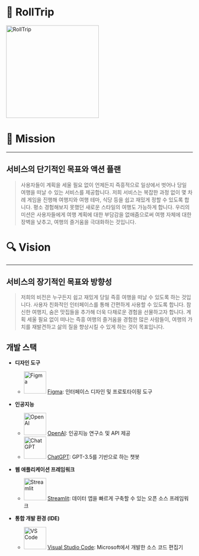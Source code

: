 # 🛫 **RollTrip**
<img width="250" alt="RollTrip" src="https://github.com/chaeyeoniklmw/RollTrip/assets/125945945/c22fca18-c6ab-4922-a5c9-80e062d2d72f">


# 🧭 Mission

---

## 서비스의 단기적인 목표와 액션 플랜 

> 사용자들이 계획을 세울 필요 없이 언제든지 즉흥적으로 일상에서 벗어나 당일 여행을 떠날 수 있는 서비스를 제공합니다. 저희 서비스는 복잡한 과정 없이 몇 차례 게임을 진행해 여행지와 여행 테마, 식당 등을 쉽고 재밌게 정할 수 있도록 합니다. 평소 경험해보지 못했던 새로운 스타일의 여행도 가능하게 합니다. 우리의 미션은 사용자들에게 여행 계획에 대한 부담감을 없애줌으로써 여행 자체에 대한 장벽을 낮추고, 여행의 즐거움을 극대화하는 것입니다.

 

# 🔍 Vision

---

## 서비스의 장기적인 목표와 방향성

> 저희의 비전은 누구든지 쉽고 재밌게 당일 즉흥 여행을 떠날 수 있도록 하는 것입니다. 사용자 친화적인 인터페이스를 통해 간편하게 사용할 수 있도록 합니다. 참신한 여행지, 숨은 맛집들을 추가해 더욱 다채로운 경험을 선물하고자 합니다. 계획 세울 필요 없이 떠나는 즉흥 여행의 즐거움을 경험한 많은 사람들이, 여행의 가치를 재발견하고 삶의 질을 향상시킬 수 있게 하는 것이 목표입니다.

## 개발 스택

- **디자인 도구**
  - <img src="https://upload.wikimedia.org/wikipedia/commons/3/33/Figma-logo.svg" alt="Figma" width="60"/> [Figma](https://www.figma.com/): 인터페이스 디자인 및 프로토타이핑 도구

- **인공지능**
  - <img src="https://seeklogo.com/images/O/open-ai-logo-8B9BFEDC26-seeklogo.com.png" alt="OpenAI" width="60"/> [OpenAI](https://www.openai.com/): 인공지능 연구소 및 API 제공
  - <img src="https://upload.wikimedia.org/wikipedia/commons/0/04/ChatGPT_logo.svg" alt="ChatGPT" width="60"/> [ChatGPT](https://www.openai.com/chatgpt): GPT-3.5를 기반으로 하는 챗봇

- **웹 애플리케이션 프레임워크**
  - <img src="https://streamlit.io/images/brand/streamlit-logo-primary-colormark-darktext.png" alt="Streamlit" width="60"/> [Streamlit](https://streamlit.io/): 데이터 앱을 빠르게 구축할 수 있는 오픈 소스 프레임워크

- **통합 개발 환경 (IDE)**
  - <img src="https://upload.wikimedia.org/wikipedia/commons/9/9a/Visual_Studio_Code_1.35_icon.svg" alt="VS Code" width="60"/> [Visual Studio Code](https://code.visualstudio.com/): Microsoft에서 개발한 소스 코드 편집기



